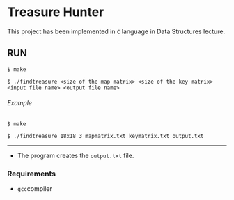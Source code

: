 # Treasure Hunter

 This project has been implemented in `C` language in Data Structures lecture. 

## RUN

`$ make`

`$ ./findtreasure <size of the map matrix> <size of the key matrix> <input file name> <output file name>`

###### Example

`$ make` 

`$ ./findtreasure 18x18 3 mapmatrix.txt keymatrix.txt output.txt` 

---

- The program creates the `output.txt` file.

### Requirements

- `gcc`compiler
